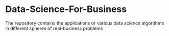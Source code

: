 # Data-Science-For-Business
The repository contains the applications or various data science algorithms in different spheres of real-business problems
